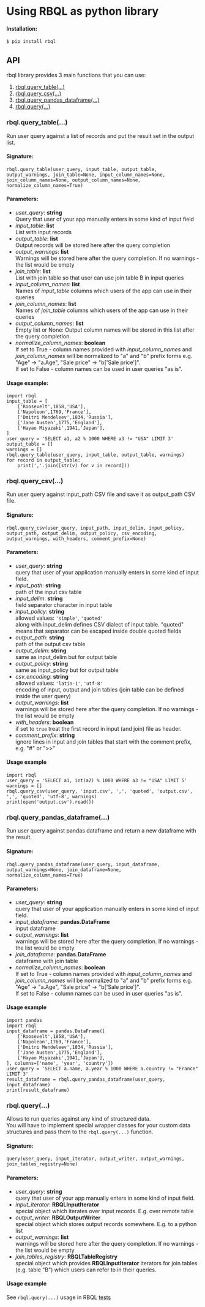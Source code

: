 # Using RBQL as python library


#### Installation:
```
$ pip install rbql
```

## API

rbql library provides 3 main functions that you can use:  

1. [rbql.query_table(...)](#rbqlquery_table)  
2. [rbql.query_csv(...)](#rbqlquery_csv)  
3. [rbql.query_pandas_dataframe(...)](#rbqlquery_pandas_dataframe)  
4. [rbql.query(...)](#rbqlquery)  


### rbql.query_table(...)

Run user query against a list of records and put the result set in the output list.  

#### Signature:  
  
`rbql.query_table(user_query, input_table, output_table, output_warnings, join_table=None, input_column_names=None, join_column_names=None, output_column_names=None, normalize_column_names=True)`


#### Parameters: 
* _user_query_: **string**  
  Query that user of your app manually enters in some kind of input field  
* _input_table_: **list**  
  List with input records  
* _output_table_: **list**  
  Output records will be stored here after the query completion
* _output_warnings_: **list**  
  Warnings will be stored here after the query completion. If no warnings - the list would be empty
* _join_table_: **list**  
  List with join table so that user can use join table B in input queries  
* _input_column_names_: **list**  
  Names of _input_table_ columns which users of the app can use in their queries
* _join_column_names_: **list**  
  Names of _join_table_ columns which users of the app can use in their queries
* _output_column_names_: **list**  
  Empty list or None: Output column names will be stored in this list after the query completion.
* _normalize_column_names_: **boolean**  
  If set to True - column names provided with _input_column_names_ and _join_column_names_ will be normalized to "a" and "b" prefix forms e.g. "Age" -> "a.Age", "Sale price" -> "b['Sale price']".  
  If set to False - column names can be used in user queries "as is".  


#### Usage example:
```
import rbql
input_table = [
    ['Roosevelt',1858,'USA'],
    ['Napoleon',1769,'France'],
    ['Dmitri Mendeleev',1834,'Russia'],
    ['Jane Austen',1775,'England'],
    ['Hayao Miyazaki',1941,'Japan'],
]
user_query = 'SELECT a1, a2 % 1000 WHERE a3 != "USA" LIMIT 3'
output_table = []
warnings = []
rbql.query_table(user_query, input_table, output_table, warnings)
for record in output_table:
    print(','.join([str(v) for v in record]))
```



### rbql.query_csv(...)

Run user query against input_path CSV file and save it as output_path CSV file.  

#### Signature:  
  
`rbql.query_csv(user_query, input_path, input_delim, input_policy, output_path, output_delim, output_policy, csv_encoding, output_warnings, with_headers, comment_prefix=None)`  
  
#### Parameters:
* _user_query_: **string**  
  query that user of your application manually enters in some kind of input field.  
* _input_path_: **string**  
  path of the input csv table  
* _input_delim_: **string**  
  field separator character in input table  
* _input_policy_: **string**  
  allowed values: `'simple'`, `'quoted'`  
  along with input_delim defines CSV dialect of input table. "quoted" means that separator can be escaped inside double quoted fields  
* _output_path_: **string**  
  path of the output csv table  
* _output_delim_: **string**  
  same as input_delim but for output table  
* _output_policy_: **string**  
  same as input_policy but for output table  
* _csv_encoding_: **string**  
  allowed values: `'latin-1'`, `'utf-8'`  
  encoding of input, output and join tables (join table can be defined inside the user query)  
* _output_warnings_: **list**  
  warnings will be stored here after the query completion. If no warnings - the list would be empty
* _with_headers_: **boolean**  
  if set to `true` treat the first record in input (and join) file as header.
* _comment_prefix_: **string**  
  ignore lines in input and join tables that start with the comment prefix, e.g. "#" or ">>"

#### Usage example

```
import rbql
user_query = 'SELECT a1, int(a2) % 1000 WHERE a3 != "USA" LIMIT 5'
warnings = []
rbql.query_csv(user_query, 'input.csv', ',', 'quoted', 'output.csv', ',', 'quoted', 'utf-8', warnings)
print(open('output.csv').read())
```


### rbql.query_pandas_dataframe(...)

Run user query against pandas dataframe and return a new dataframe with the result.  

#### Signature:  
  
`rbql.query_pandas_dataframe(user_query, input_dataframe, output_warnings=None, join_dataframe=None, normalize_column_names=True)`  
  
#### Parameters:
* _user_query_: **string**  
  query that user of your application manually enters in some kind of input field.  
* _input_dataframe_: **pandas.DataFrame**  
  input dataframe
* _output_warnings_: **list**  
  warnings will be stored here after the query completion. If no warnings - the list would be empty
* _join_dataframe_: **pandas.DataFrame**  
  dataframe with join table
* _normalize_column_names_: **boolean**  
  If set to True - column names provided with _input_column_names_ and _join_column_names_ will be normalized to "a" and "b" prefix forms e.g. "Age" -> "a.Age", "Sale price" -> "b['Sale price']".  
  If set to False - column names can be used in user queries "as is".  

#### Usage example

```
import pandas
import rbql
input_dataframe = pandas.DataFrame([
    ['Roosevelt',1858,'USA'],
    ['Napoleon',1769,'France'],
    ['Dmitri Mendeleev',1834,'Russia'],
    ['Jane Austen',1775,'England'],
    ['Hayao Miyazaki',1941,'Japan'],
], columns=['name', 'year', 'country'])
user_query = 'SELECT a.name, a.year % 1000 WHERE a.country != "France" LIMIT 3'
result_dataframe = rbql.query_pandas_dataframe(user_query, input_dataframe)
print(result_dataframe)
```

### rbql.query(...)

Allows to run queries against any kind of structured data.  
You will have to implement special wrapper classes for your custom data structures and pass them to the `rbql.query(...)` function.  

#### Signature:
  
`query(user_query, input_iterator, output_writer, output_warnings, join_tables_registry=None)`  
  
#### Parameters:
* _user_query_: **string**  
  query that user of your app manually enters in some kind of input field.  
* _input_iterator_:  **RBQLInputIterator**  
  special object which iterates over input records. E.g. over remote table  
* _output_writer_:  **RBQLOutputWriter**  
  special object which stores output records somewhere. E.g. to a python list  
* _output_warnings_: **list**  
  warnings will be stored here after the query completion. If no warnings - the list would be empty
* _join_tables_registry_: **RBQLTableRegistry**  
  special object which provides **RBQLInputIterator** iterators for join tables (e.g. table "B") which users can refer to in their queries.  


#### Usage example
See `rbql.query(...)` usage in RBQL [tests](https://github.com/mechatroner/RBQL/blob/master/test/test_rbql.py)  
